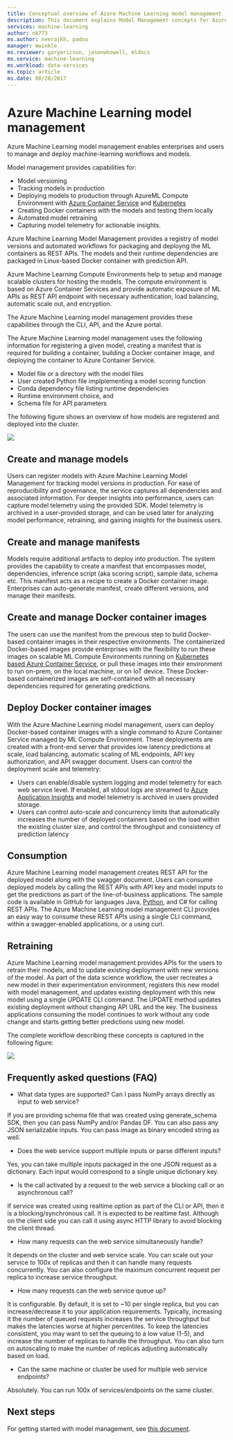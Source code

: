 ```yaml
---
title: Conceptual overview of Azure Machine Learning model management | Microsoft Docs
description: This document explains Model Management concepts for Azure Machine Learning.
services: machine-learning
author: nk773
ms.author: neerajkh, padou
manager: mwinkle
ms.reviewer: garyericson, jasonwhowell, mldocs
ms.service: machine-learning
ms.workload: data-services
ms.topic: article
ms.date: 08/28/2017
---
```

# Azure Machine Learning model management 

Azure Machine Learning model management enables enterprises and users to manage and deploy machine-learning workflows and models. 


Model management provides capabilities for:
- Model versioning
- Tracking models in production
- Deploying models to production through AzureML Compute Environment with [Azure Container Service](https://azure.microsoft.com/services/container-service/) and [Kubernetes](https://docs.microsoft.com/azure/container-service/kubernetes/container-service-kubernetes-walkthrough)
- Creating Docker containers with the models and testing them locally
- Automated model retraining
- Capturing model telemetry for actionable insights. 
 

Azure Machine Learning Model Management provides a registry of model versions and automated workflows for packaging and deployng the ML containers as REST APIs. The models and their runtime dependencies are packaged in Linux-based Docker container with prediction API. 

Azure Machine Learning Compute Environments help to setup and manage scalable clusters for hosting the models. The compute environment is based on Azure Container Services and provide automatic exposure of ML APIs as REST API endpoint with necessary authentication, load balancing, automatic scale out, and encryption.

The Azure Machine Learning model management provides these capabilities through the CLI, API, and the Azure portal. 

The Azure Machine Learning model management uses the following information for registering a given model, creating a manifest that is required for building a container, building a Docker container image, and deploying the container to Azure Container Service.

 - Model file or a directory with the model files
 - User created Python file implplementing a model scoring function
 - Conda dependency file listing runtime dependencies
 - Runtime environment choice, and 
 - Schema file for API parameters 
 
 The following figure shows an overview of how models are registered and deployed into the cluster. 

![](media/model-management-overview/modelmanagement.png)

## Create and manage models 
Users can register models with Azure Machine Learning Model Management for tracking model versions in production. For ease of reproducibility and governance, the service captures all dependencies and associated information. For deeper insights into performance, users can capture model telemetry using the  provided SDK. Model telemetry is archived in a user-provided storage, and can be used later for analyzing model performance, retraining, and gaining insights for the business users.

## Create and manage manifests 
Models require additional artifacts to deploy into  production. The system provides the capability to create a manifest that encompasses model, dependencies, inference script (aka scoring script), sample data, schema etc. This manifest acts as a recipe to create a Docker container image. Enterprises can auto-generate manifest, create different versions, and manage their manifests. 

## Create and manage Docker container images 
The users can use the manifest from the previous step to build Docker-based container images in their respective environments. The containerized Docker-based images provide enterprises with the flexibility to run these images on scalable ML Compute Environments running on [Kubernetes based Azure Container Service](https://docs.microsoft.com/azure/container-service/kubernetes/container-service-kubernetes-walkthrough), or pull these images into their environment to run on-prem, on the local machine, or on IoT device. These Docker-based containerized images are self-contained with all necessary dependencies required for generating predictions. 

## Deploy Docker container images 
With the Azure Machine Learning model management, users can deploy Docker-based container images with a single command to Azure Container Service managed by ML Compute Environment. These deployments are created with a front-end server that provides low latency predictions at scale, load balancing, automatic scaling of ML endpoints, API key authorization, and API swagger document. Users can control the deployment scale and telemetry: 
- Users can enable/disable system logging and model telemetry for each web service level. If enabled, all stdout logs are streamed to [Azure Application Insights](https://azure.microsoft.com/services/application-insights/) and model telemetry is archived in users provided storage. 
- Users can control auto-scale and concurrency limits that automatically increases the number of deployed containers based on the load within the existing cluster size, and control the throughput and consistency of prediction latency

## Consumption 
Azure Machine Learning model management creates REST API for the deployed model along with the swagger document. Users can consume deployed models by calling the REST APIs with API key and model inputs to get the predictions as part of the line-of-business applications. The sample code is available in GitHub for languages Java, [Python](https://github.com/CortanaAnalyticsGallery-Int/digit-recognition-cnn-tf/blob/master/client.py), and C# for calling REST APIs. The Azure Machine Learning model management CLI provides an easy way to consume these REST APIs using a single CLI command, within a swagger-enabled applications, or a using curl. 

## Retraining 
Azure Machine Learning model management provides APIs for the users to retrain their models, and to update existing deployment with new versions of the model. As part of the data science workflow, the user recreates a new model in their experimentation environment, registers this new model with model management, and updates  existing deployment  with this new model using a single UPDATE CLI command. The UPDATE method updates existing deployment without changing API URL and the key. The business applications consuming the model continues to work without any code change and starts getting better predictions using new model.

The complete workflow describing these concepts is captured in the following figure:

![](media/model-management-overview/modelmanagementworkflow.png)

## Frequently asked questions (FAQ) 
- What data types are supported? Can I pass NumPy arrays directly as input to web service?

If you are providing schema file that was created using generate_schema SDK, then you can pass NumPy and/or Pandas DF. You can also pass any JSON serializable inputs. You can pass image as binary encoded string as well.

- Does the web service support multiple inputs or parse different inputs? 

Yes, you can take multiple inputs packaged in the one JSON request as a dictionary. Each input would correspond to a single unique dictionary key.

- Is the call activated by a request to the web service a blocking call or an asynchronous call?

If service was created using realtime option as part of the CLI or API, then it is a blocking/synchronous call. It is expected to be realtime fast. Although on the client side you can call it using async HTTP library to avoid blocking the client thread.

- How many requests can the web service simultaneously handle?

It depends on the cluster and web service scale. You can scale out your service to 100x of replicas and then it can handle many requests concurrently. You can also configure the maximum concurrent request per replica to increase service throughput.

- How many requests can the web service queue up?

It is configurable. By default, it is set to ~10 per single replica, but you can increase/decrease it to your application requirements. Typically, increasing it the number of queued requests increases the service throughput but makes the latencies worse at higher percentiles. To keep the latencies consistent, you may want to set the queuing to a low value (1-5), and increase the number of replicas to handle the throughput. You can also turn on autoscaling to make the number of replicas adjusting automatically based on load. 

- Can the same machine or cluster be used for multiple web service endpoints?

Absolutely. You can run 100x of services/endpoints on the same cluster. 

## Next steps
For getting started with model management, see [this document](model-management-configuration.md).
